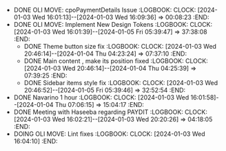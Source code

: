 - DONE OLI MOVE:  cpoPaymentDetails Issue
  :LOGBOOK:
  CLOCK: [2024-01-03 Wed 16:01:13]--[2024-01-03 Wed 16:09:36] =>  00:08:23
  :END:
- DONE OLI MOVE:  Implement New Design Tokens
  :LOGBOOK:
  CLOCK: [2024-01-03 Wed 16:01:39]--[2024-01-05 Fri 05:39:47] =>  37:38:08
  :END:
	- DONE Theme button size fix
	  :LOGBOOK:
	  CLOCK: [2024-01-03 Wed 20:46:14]--[2024-01-04 Thu 04:23:24] =>  07:37:10
	  :END:
	- DONE Main content , make its position fixed
	  :LOGBOOK:
	  CLOCK: [2024-01-03 Wed 20:46:14]--[2024-01-04 Thu 04:25:39] =>  07:39:25
	  :END:
	- DONE Sidebar items style fix
	  :LOGBOOK:
	  CLOCK: [2024-01-03 Wed 20:46:52]--[2024-01-05 Fri 05:39:46] =>  32:52:54
	  :END:
- DONE Navarino 1 hour
  :LOGBOOK:
  CLOCK: [2024-01-03 Wed 16:01:58]--[2024-01-04 Thu 07:06:15] =>  15:04:17
  :END:
- DONE Meeting with Haseeba regarding PAYDIT
  :LOGBOOK:
  CLOCK: [2024-01-03 Wed 16:02:21]--[2024-01-03 Wed 20:20:26] =>  04:18:05
  :END:
- DOING OLI MOVE:  Lint fixes
  :LOGBOOK:
  CLOCK: [2024-01-03 Wed 16:04:10]
  :END: